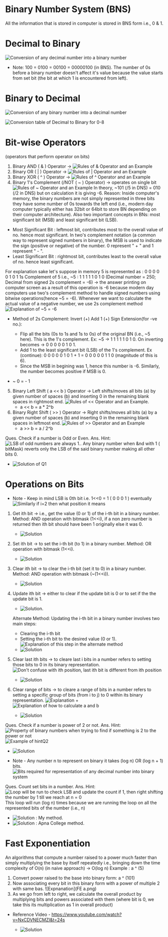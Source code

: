 # Binary Number System (BNS)

All the information that is stored in computer is stored in BNS form i.e., 0 & 1.

# Decimal to Binary

![Conversion of any decimal number into a binary number](decToBinary.png)

- Note: 100 = 0100 = 00100 = 00000100 (in BNS). The number of 0s before a binary number doesn't affect it's value because the value starts from set bit (the bit at which 1 is encountered from left).

# Binary to Decimal

![Conversion of any binary number into a decimal number](binaryToDec.png)

![Conversion table of Decimal to Binary for 0-8](conversionTable.png)

# Bit-wise Operators

(operators that perform operator on bits)

1. Binary AND ( & ) Operator -> ![Rules of & Operator and an Example](AndOperator.png)
2. Binary OR ( | ) Operator -> ![Rules of | Operator and an Example](OrOperator.png)
3. Binary XOR ( ^ ) Operator -> ![Rules of ^ Operator and an Example](XorOperator.png)
4. Binary 1's Complement (/NOT ( ~ ) Operator) -> operates on single bit ![Rules of ~ Operator and an Example](NotOperator.png)
   In theory, ~101 (/5 in DNS) = 010 (/2 in DNS) but on calculation it is giving -6.
   Reason: Inside computer's memory, the binary numbers are not simply represented in three bits they have some number of 0s towards the left end (i.e., modern day computer typically either has 32bit or 64bit to store BN depending on their computer architecture). Also two important concepts in BNs: most significant bit (MSB) and least significant bit (LSB).

- Most Significant Bit : leftmost bit, contributes most to the overall value of no. hence most significant. In two's complement notation (a common way to represent signed numbers in binary), the MSB is used to indicate the sign (positive or negative) of the number. 0 represent " + " and 1 represent " - ".
- Least Significant Bit : rightmost bit, contributes least to the overall value of no. hence least significant.

For explanation sake let's suppose in memory 5 is represented as : 0 0 0 0 0 1 0 1
1s Complement of 5 i.e., ~5 : 1 1 1 1 1 0 1 0 (Decimal number = 250; Decimal from signed 2s complement = -6) -> the answer printing on computer screen as a result of this operation is -6 because modern day computers use two's complement method to handle signed numbers using bitwise operations(hence ~5 = -6). Whenever we want to calculate the actual value of a negative number, we use 2s complement method ![Explanation of ~5 = -6](notOperationOn5.png)

* Method of 2s Complement: Invert (+) Add 1 (+) Sign Extension(for -ve no.):

  - Flip all the bits (0s to 1s and 1s to 0s) of the original BN (i.e., ~5 here). This is the 1's complement. Ex: ~5 -> 1 1 1 1 1 0 1 0. On inverting becomes -> 0 0 0 0 0 1 0 1.
  - Add 1 to the least significant bit (LSB) of the 1's complement. Ex (continue): 0 0 0 0 0 1 0 1 + 1 = 0 0 0 0 0 1 1 0 (magnitude of this is 6).
  - Since the MSB in begining was 1, hence this number is -6. Similarly, the number becomes positive if MSB is 0.

* ~ 0 = - 1

5. Binary Left Shift ( a << b ) Operator -> Left shifts/moves all bits (a) by given number of spaces (b) and inserting 0 in the remaining blank spaces in rightmost end. ![Rules of << Operator and an Example](leftShiftOperator.png).
   - a << b = a * 2^b
6. Binary Right Shift ( >> ) Operator -> Right shifts/moves all bits (a) by a given number of spaces (b) and inserting 0 in the remaining blank spaces in leftmost end. ![Rules of >> Operator and an Example](rightShiftOperator.png)
   - a >> b = a / 2^b

Ques. Check if a number is Odd or Even.
Ans. Hint: ![LSB of odd numbers are always 1.](hintQ1.png). Any binary number when &nd with 1 ( bitMask) reverts only the LSB of the said binary number making all other bits 0.

- ![Solution of Q1](Ans1.png)

# Operations on Bits

* Note - Keep in mind LSB is 0th bit i.e. 1<<0 = 1 ( 0 0 0 1 ) eventually ![Similarly if i=2 then what position it means](i=2PositionMeaning.png)

1. Get ith bit -> i.e., get the value (0 or 1) of the i-th bit in a binary number.
   Method: AND operation with bitmask (1<<i), if a non zero number is returned then ith bit should have been 1 originally else it was 0.

   - ![Solution](getithBit.png)

2. Set ith bit -> to set the i-th bit (to 1) in a binary number.
   Method: OR operation with bitmask (1<<i).

   - ![Solution](setithBit.png)

3. Clear ith bit -> to clear the i-th bit (set it to 0) in a binary number.
   Method: AND operation with bitmask (~(1<<i)).

   - ![Solution](clearithBit.png)

4. Update ith bit -> either to clear if the update bit is 0 or to set if the the update bit is 1.  
   - ![Solution](updateithBit.png). 

   Alternate Method: Updating the i-th bit in a binary number involves two main steps: 
      * Clearing the i-th bit 
      * Setting the i-th bit to the desired value (0 or 1). ![Explanation of this step in the alternate method](settingithBitInUpdate.png)
   - ![Solution](updateithBit2.png)

5. Clear last ith bits -> to cleare last i bits in a number refers to setting those bits to 0 in its binary representation. ![Don't confuse with ith position, last ith bit is different from ith position](example.png)
   - ![Solution](clearLastithBits.png)

6. Clear range of bits -> to cleare a range of bits in a number refers to setting a specific group of bits (from i to j) to 0 within its binary representation. ![Explanation](clearRangeExplanation.png) + ![Explanation of how to calculate a and b](calculatea&b.png)
   - ![Solution](clearRangeofBits.png)

Ques. Check if a number is power of 2 or not.
Ans. Hint: ![Property of binary numbers when trying to find if something is 2 to the power or not](hintQ2.png) ![Example of hintQ2](exHintQ2.png)
   - ![Solution](Ans2.png)

* Note - Any number n to represent on binary it takes (log n) OR (log n + 1) bits. ![Bits required for representation of any decimal number into binary system](bitsForDN.png)

Ques. Count set bits in a number.
Ans. Hint: ![Loop will be run to check LSB and update the count if 1, then right shifting the number by 1 till we reach at n = 0](hintQ3.png) This loop will run (log n) times because we are running the loop on all the represented bits of the number (i.e., n)
   - ![Solution](Ans3a.png) : My method. 
   - ![Solution](Ans3b.png) : Apna College method. 

# Fast Exponentiation
An algorithms that compute a number raised to a power much faster than simply multiplying the base by itself repeatedly i.e., bringing down the time complexity of O(n) (in naive approach) -> O(log n)
Example : a ^ (5)
1. Convert power raised to the base into binary form: a ^ (101)
2. Now associating every bit in this binary form with a power of multiple 2 with same bas. ![Expnanation](FE   a.png)
3. As we go from left to right, we calculate the overall product by multiplying bits and powers associated with them (where bit is 0, we take this its multiplication as 1 in overall product)
* Reference Video - https://www.youtube.com/watch?v=NxCDVNECMZI&t=24s

   - ![Solution](fastExponentiation.png)